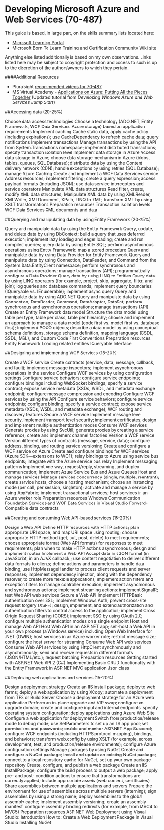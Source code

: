 # Developing Microsoft Azure and Web Services (70-487)

This guide is based, in large part, on the skills summary lists located here:

- [Microsoft Learning Portal](https://www.microsoft.com/en-us/learning/exam-70-487.aspx "https://www.microsoft.com/en-us/learning/exam-70-487.aspx")
- [Microsoft Born To Learn](https://borntolearn.mslearn.net/certification/p/wiki?es=webApp&ec=487 "https://borntolearn.mslearn.net/certification/p/wiki?es=webApp&ec=487") Training and Certification Community Wiki site

Anything else listed additionally is based on my own observations. Links listed here may be subject to copyright protection and access to such is up to the discretion of the authors\owners to which they pertain.

####Additional Resources

- Pluralsight [recommended videos for 70-487](http://blog.pluralsight.com/developing-microsoft-azure-and-web-services-microsoft-exam-70-487 "http://blog.pluralsight.com/developing-microsoft-azure-and-web-services-microsoft-exam-70-487")
- MS Virtual Academy - [Applications on Azure: Putting All the Pieces Together](https://mva.microsoft.com/en-US/training-courses/applications-on-azure-putting-all-the-pieces-together-14429 "https://mva.microsoft.com/en-US/training-courses/applications-on-azure-putting-all-the-pieces-together-14429") (Updated tutorial from *Developing Windows Azure and Web Services Jump Start*)


##Accessing data (20-25%)

Choose data access technologies
Choose a technology (ADO.NET, Entity Framework, WCF Data Services, Azure storage) based on application requirements
Implement caching
Cache static data, apply cache policy (including expirations); use CacheDependency to refresh cache data; query notifications
Implement transactions
Manage transactions by using the API from System.Transactions namespace; implement distributed transactions; specify transaction isolation level
Implement data storage in Azure
Access data storage in Azure; choose data storage mechanism in Azure (blobs, tables, queues, SQL Database); distribute data by using the Content delivery network (CDN); handle exceptions by using retries (SQL Database); manage Azure Caching
Create and implement a WCF Data Services service
Address resources; implement filtering; create a query expression; access payload formats (including JSON); use data service interceptors and service operators
Manipulate XML data structures
Read filter, create, modify XML data structures; Manipulate XML data by using XMLReader, XMLWriter, XMLDocument, XPath, LINQ to XML; transform XML by using XSLT transformations
Preparation resources
Transaction isolation levels
WCF Data Services
XML documents and data

##Querying and manipulating data by using Entity Framework (20-25%)

Query and manipulate data by using the Entity Framework
Query, update, and delete data by using DbContext; build a query that uses deferred execution; implement lazy loading and eager loading; create and run compiled queries; query data by using Entity SQL; perform asynchronous operations using Entity Framework; map a stored procedure
Query and manipulate data by using Data Provider for Entity Framework
Query and manipulate data by using Connection, DataReader, and Command from the System.Data.EntityClient namespace; perform synchronous and asynchronous operations; manage transactions (API); programmatically configure a Data Provider
Query data by using LINQ to Entities
Query data by using LINQ operators (for example, project, skip, aggregate, filter, and join); log queries and database commands; implement query boundaries (IQueryable vs. IEnumerable); implement async query
Query and manipulate data by using ADO.NET
Query and manipulate data by using Connection, DataReader, Command, DataAdapter, DataSet; perform synchronous and asynchronous operations; manage transactions (API)
Create an Entity Framework data model
Structure the data model using table per type, table per class, table per hierarchy; choose and implement an approach to manage a data model (code first vs. model first vs. database first); implement POCO objects; describe a data model by using conceptual schema definitions, storage schema definition, mapping language (CSDL, SSDL, MSL), and Custom Code First Conventions
Preparation resources
Entity Framework
Loading related entities
IQueryable<T> Interface

##Designing and implementing WCF Services (15-20%)

Create a WCF service
Create contracts (service, data, message, callback, and fault); implement message inspectors; implement asynchronous operations in the service
Configure WCF services by using configuration settings
Configure service behaviors; configure service endpoints; configure bindings including WebSocket bindings; specify a service contract; expose service metadata (XSDs, WSDL, and metadata exchange endpoint); configure message compression and encoding
Configure WCF services by using the API
Configure service behaviors; configure service endpoints; configure binding; specify a service contract; expose service metadata (XSDs, WSDL, and metadata exchange); WCF routing and discovery features
Secure a WCF service
Implement message level security, implement transport level security; implement certificates; design and implement multiple authentication modes
Consume WCF services
Generate proxies by using SvcUtil; generate proxies by creating a service reference; create and implement channel factories
Version a WCF service
Version different types of contracts (message, service, data); configure address, binding, and routing service versioning
Create and configure a WCF service on Azure
Create and configure bindings for WCF services (Azure SDK—extensions to WCF); relay bindings to Azure using service bus endpoints; integrate with the Azure service bus relay
Implement messaging patterns
Implement one way, request/reply, streaming, and duplex communication; implement Azure Service Bus and Azure Queues
Host and manage services
Manage services concurrency (single, multiple, reentrant); create service hosts; choose a hosting mechanism; choose an instancing mode (per call, per session, singleton); activate and manage a service by using AppFabric; implement transactional services; host services in an Azure worker role
Preparation resources
Windows Communication Foundation Services and WCF Data Services in Visual Studio
<bindings>
Forward-Compatible data contracts

##Creating and consuming Web API-based services (15-20%)

Design a Web API
Define HTTP resources with HTTP actions; plan appropriate URI space, and map URI space using routing; choose appropriate HTTP method (get, put, post, delete) to meet requirements; choose appropriate format (Web API formats) for responses to meet requirements; plan when to make HTTP actions asynchronous; design and implement routes
Implement a Web API
Accept data in JSON format (in JavaScript, in an AJAX callback); use content negotiation to deliver different data formats to clients; define actions and parameters to handle data binding; use HttpMessageHandler to process client requests and server responses; implement dependency injection, along with the dependency resolver, to create more flexible applications; implement action filters and exception filters to manage controller execution; implement asynchronous and synchronous actions; implement streaming actions; implement SignalR; test Web API web services
Secure a Web API
Implement HTTPBasic authentication over SSL; implement Windows Auth; prevent cross-site request forgery (XSRF); design, implement, and extend authorization and authentication filters to control access to the application; implement Cross Origin Request Sharing (CORS); implement SSO by using OAuth 2.0; configure multiple authentication modes on a single endpoint
Host and manage Web API
Host Web API in an ASP.NET app; self-host a Web API in your own process (a Windows service) including Open Web Interface for .NET (OWIN); host services in an Azure worker role; restrict message size; configure the host server for streaming
Consume Web API web services
Consume Web API services by using HttpClient synchronously and asynchronously; send and receive requests in different formats (JSON/HTML/etc.); request batching
Preparation resources
Getting started with ASP.NET Web API 2 (C#)
Implementing Basic CRUD functionality with the Entity Framework in ASP.NET MVC application
Json class

##Deploying web applications and services (15-20%)

Design a deployment strategy
Create an IIS install package; deploy to web farms; deploy a web application by using XCopy; automate a deployment from TFS or Build Server
Choose a deployment strategy for an Azure web application
Perform an in-place upgrade and VIP swap; configure an upgrade domain; create and configure input and internal endpoints; specify operating system configuration; deploy applications using Azure Web Site
Configure a web application for deployment
Switch from production/release mode to debug mode; use SetParameters to set up an IIS app pool; set permissions and passwords; enable and monitor ASP.NET App Suspend; configure WCF endpoints (including HTTPS protocol mapping), bindings, and behaviors; transform web.config by using XSLT (for example, across development, test, and production/release environments); configure Azure configuration settings
Manage packages by using NuGet
Create and configure a NuGet package; install and update an existing NuGet package; connect to a local repository cache for NuGet, set up your own package repository
Create, configure, and publish a web package
Create an IIS InstallPackage; configure the build process to output a web package; apply pre- and post- condition actions to ensure that transformations are correctly applied; include appropriate assets (web content, certificates)
Share assemblies between multiple applications and servers
Prepare the environment for use of assemblies across multiple servers (interning); sign assemblies by using a strong name; deploy assemblies to the global assembly cache; implement assembly versioning; create an assembly manifest; configure assembly binding redirects (for example, from MVC4 to MVC5)
Preparation resources
ASP.NET Web Deployment using Visual Studio: Introduction
How to: Create a Web Deployment Package in Visual Studio
Installing NuGet